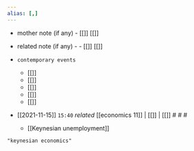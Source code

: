 ```yaml
---
alias: [,]
---
```

- mother note (if any)
		- [[]] [[]]
- related note (if any) -
		- [[]] [[]]
- `contemporary events`
	- [[]]
	- [[]]
	- [[]]
	- [[]]
	- [[]]

- [[2021-11-15]]  `15:40` _related_ [[economics 11]] | [[]] | [[]] # # #
	- [[Keynesian unemployment]]

```query
"keynesian economics"
```